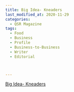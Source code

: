 ```yaml
---
title: Big Idea- Kneaders
last_modified_at: 2020-11-29
categories:
  - QSR Magazine
tags:
  - Food
  - Business
  - Profile
  - Business-to-Business
  - Writer
  - Editorial 



---
```


[Big Idea- Kneaders](http://www.ourdigitalmags.com/publication/?i=546461&ver=html5&p=35)
